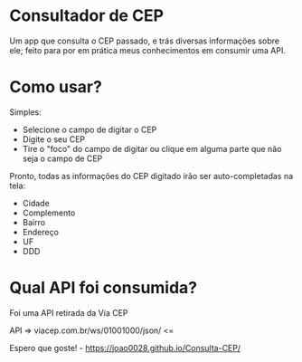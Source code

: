 # Consultador de CEP
Um app que consulta o CEP passado, e trás diversas informações sobre ele; feito para por em prática meus conhecimentos em consumir uma API.

# Como usar?

Simples:

  - Selecione o campo de digitar o CEP
  - Digite o seu CEP
  - Tire o "foco" do campo de digitar ou clique em alguma parte que não seja o campo de CEP
  
  Pronto, todas as informações do CEP digitado irão ser auto-completadas na tela:
  
  - Cidade
  - Complemento
  - Bairro
  - Endereço
  - UF
  - DDD
  
  # Qual API foi consumida?
  
  Foi uma API  retirada da Via CEP
  
  API => viacep.com.br/ws/01001000/json/ <=
  
  Espero que goste! - https://joao0028.github.io/Consulta-CEP/
